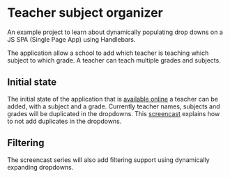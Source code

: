 # Teacher subject organizer

An example project to learn about dynamically populating drop downs on a JS SPA (Single Page App) using Handlebars.

The application allow a school to add which teacher is teaching which subject to which grade. A teacher can teach multiple grades and subjects.

## Initial state

The initial state of the application that is [available online]() a teacher can be added, with a subject and a grade. Currently teacher names, subjects and grades will be duplicated in the dropdowns. This [screencast]() explains how to not add duplicates in the dropdowns.

## Filtering

The screencast series will also add filtering support using dynamically expanding dropdowns. 
